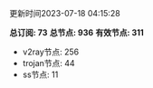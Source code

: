 更新时间2023-07-18 04:15:28

**总订阅: 73**
**总节点: 936**
**有效节点: 311**
- v2ray节点: 256
- trojan节点: 44
- ss节点: 11
